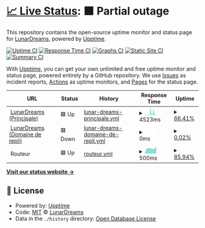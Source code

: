 # [📈 Live Status](https://stats.lunardreams.fr): <!--live status--> **🟧 Partial outage**

This repository contains the open-source uptime monitor and status page for [LunarDreams](https://lunardreams.fr), powered by [Upptime](https://github.com/upptime/upptime).

[![Uptime CI](https://github.com/lunar-d/WebStats/workflows/Uptime%20CI/badge.svg)](https://github.com/upptime/upptime/actions?query=workflow%3A%22Uptime+CI%22)
[![Response Time CI](https://github.com/lunar-d/WebStats/workflows/Response%20Time%20CI/badge.svg)](https://github.com/upptime/upptime/actions?query=workflow%3A%22Response+Time+CI%22)
[![Graphs CI](https://github.com/lunar-d/WebStats/workflows/Graphs%20CI/badge.svg)](https://github.com/upptime/upptime/actions?query=workflow%3A%22Graphs+CI%22)
[![Static Site CI](https://github.com/lunar-d/WebStats/workflows/Static%20Site%20CI/badge.svg)](https://github.com/upptime/upptime/actions?query=workflow%3A%22Static+Site+CI%22)
[![Summary CI](https://github.com/lunar-d/WebStats/workflows/Summary%20CI/badge.svg)](https://github.com/upptime/upptime/actions?query=workflow%3A%22Summary+CI%22)

With [Upptime](https://upptime.js.org), you can get your own unlimited and free uptime monitor and status page, powered entirely by a GitHub repository. We use [Issues](https://github.com/lunar-d/WebStats/issues) as incident reports, [Actions](https://github.com/lunar-d/WebStats/actions) as uptime monitors, and [Pages](https://stats.lunardreams.fr) for the status page.

<!--start: status pages-->
<!-- This summary is generated by Upptime (https://github.com/upptime/upptime) -->
<!-- Do not edit this manually, your changes will be overwritten -->
<!-- prettier-ignore -->
| URL | Status | History | Response Time | Uptime |
| --- | ------ | ------- | ------------- | ------ |
| <img alt="" src="https://favicons.githubusercontent.com/lunardreams.fr" height="13"> [LunarDreams (Principale)](https://lunardreams.fr) | 🟩 Up | [lunar-dreams-principale.yml](https://github.com/lunar-d/WebStats/commits/HEAD/history/lunar-dreams-principale.yml) | <details><summary><img alt="Response time graph" src="./graphs/lunar-dreams-principale/response-time-week.png" height="20"> 4523ms</summary><br><a href="https://stats.lunardreams.fr/history/lunar-dreams-principale"><img alt="Response time 4523" src="https://img.shields.io/endpoint?url=https%3A%2F%2Fraw.githubusercontent.com%2Flunar-d%2FWebStats%2FHEAD%2Fapi%2Flunar-dreams-principale%2Fresponse-time.json"></a><br><a href="https://stats.lunardreams.fr/history/lunar-dreams-principale"><img alt="24-hour response time 7078" src="https://img.shields.io/endpoint?url=https%3A%2F%2Fraw.githubusercontent.com%2Flunar-d%2FWebStats%2FHEAD%2Fapi%2Flunar-dreams-principale%2Fresponse-time-day.json"></a><br><a href="https://stats.lunardreams.fr/history/lunar-dreams-principale"><img alt="7-day response time 4523" src="https://img.shields.io/endpoint?url=https%3A%2F%2Fraw.githubusercontent.com%2Flunar-d%2FWebStats%2FHEAD%2Fapi%2Flunar-dreams-principale%2Fresponse-time-week.json"></a><br><a href="https://stats.lunardreams.fr/history/lunar-dreams-principale"><img alt="30-day response time 4523" src="https://img.shields.io/endpoint?url=https%3A%2F%2Fraw.githubusercontent.com%2Flunar-d%2FWebStats%2FHEAD%2Fapi%2Flunar-dreams-principale%2Fresponse-time-month.json"></a><br><a href="https://stats.lunardreams.fr/history/lunar-dreams-principale"><img alt="1-year response time 4523" src="https://img.shields.io/endpoint?url=https%3A%2F%2Fraw.githubusercontent.com%2Flunar-d%2FWebStats%2FHEAD%2Fapi%2Flunar-dreams-principale%2Fresponse-time-year.json"></a></details> | <details><summary><a href="https://stats.lunardreams.fr/history/lunar-dreams-principale">66.41%</a></summary><a href="https://stats.lunardreams.fr/history/lunar-dreams-principale"><img alt="All-time uptime 66.41%" src="https://img.shields.io/endpoint?url=https%3A%2F%2Fraw.githubusercontent.com%2Flunar-d%2FWebStats%2FHEAD%2Fapi%2Flunar-dreams-principale%2Fuptime.json"></a><br><a href="https://stats.lunardreams.fr/history/lunar-dreams-principale"><img alt="24-hour uptime 90.75%" src="https://img.shields.io/endpoint?url=https%3A%2F%2Fraw.githubusercontent.com%2Flunar-d%2FWebStats%2FHEAD%2Fapi%2Flunar-dreams-principale%2Fuptime-day.json"></a><br><a href="https://stats.lunardreams.fr/history/lunar-dreams-principale"><img alt="7-day uptime 66.41%" src="https://img.shields.io/endpoint?url=https%3A%2F%2Fraw.githubusercontent.com%2Flunar-d%2FWebStats%2FHEAD%2Fapi%2Flunar-dreams-principale%2Fuptime-week.json"></a><br><a href="https://stats.lunardreams.fr/history/lunar-dreams-principale"><img alt="30-day uptime 66.41%" src="https://img.shields.io/endpoint?url=https%3A%2F%2Fraw.githubusercontent.com%2Flunar-d%2FWebStats%2FHEAD%2Fapi%2Flunar-dreams-principale%2Fuptime-month.json"></a><br><a href="https://stats.lunardreams.fr/history/lunar-dreams-principale"><img alt="1-year uptime 66.41%" src="https://img.shields.io/endpoint?url=https%3A%2F%2Fraw.githubusercontent.com%2Flunar-d%2FWebStats%2FHEAD%2Fapi%2Flunar-dreams-principale%2Fuptime-year.json"></a></details>
| <img alt="" src="https://favicons.githubusercontent.com/lunard.ynh.fr" height="13"> [LunarDreams (Domaine de repli)](https://lunard.ynh.fr/yunohost/) | 🟥 Down | [lunar-dreams-domaine-de-repli.yml](https://github.com/lunar-d/WebStats/commits/HEAD/history/lunar-dreams-domaine-de-repli.yml) | <details><summary><img alt="Response time graph" src="./graphs/lunar-dreams-domaine-de-repli/response-time-week.png" height="20"> 0ms</summary><br><a href="https://stats.lunardreams.fr/history/lunar-dreams-domaine-de-repli"><img alt="Response time 0" src="https://img.shields.io/endpoint?url=https%3A%2F%2Fraw.githubusercontent.com%2Flunar-d%2FWebStats%2FHEAD%2Fapi%2Flunar-dreams-domaine-de-repli%2Fresponse-time.json"></a><br><a href="https://stats.lunardreams.fr/history/lunar-dreams-domaine-de-repli"><img alt="24-hour response time 0" src="https://img.shields.io/endpoint?url=https%3A%2F%2Fraw.githubusercontent.com%2Flunar-d%2FWebStats%2FHEAD%2Fapi%2Flunar-dreams-domaine-de-repli%2Fresponse-time-day.json"></a><br><a href="https://stats.lunardreams.fr/history/lunar-dreams-domaine-de-repli"><img alt="7-day response time 0" src="https://img.shields.io/endpoint?url=https%3A%2F%2Fraw.githubusercontent.com%2Flunar-d%2FWebStats%2FHEAD%2Fapi%2Flunar-dreams-domaine-de-repli%2Fresponse-time-week.json"></a><br><a href="https://stats.lunardreams.fr/history/lunar-dreams-domaine-de-repli"><img alt="30-day response time 0" src="https://img.shields.io/endpoint?url=https%3A%2F%2Fraw.githubusercontent.com%2Flunar-d%2FWebStats%2FHEAD%2Fapi%2Flunar-dreams-domaine-de-repli%2Fresponse-time-month.json"></a><br><a href="https://stats.lunardreams.fr/history/lunar-dreams-domaine-de-repli"><img alt="1-year response time 0" src="https://img.shields.io/endpoint?url=https%3A%2F%2Fraw.githubusercontent.com%2Flunar-d%2FWebStats%2FHEAD%2Fapi%2Flunar-dreams-domaine-de-repli%2Fresponse-time-year.json"></a></details> | <details><summary><a href="https://stats.lunardreams.fr/history/lunar-dreams-domaine-de-repli">0.02%</a></summary><a href="https://stats.lunardreams.fr/history/lunar-dreams-domaine-de-repli"><img alt="All-time uptime 0.02%" src="https://img.shields.io/endpoint?url=https%3A%2F%2Fraw.githubusercontent.com%2Flunar-d%2FWebStats%2FHEAD%2Fapi%2Flunar-dreams-domaine-de-repli%2Fuptime.json"></a><br><a href="https://stats.lunardreams.fr/history/lunar-dreams-domaine-de-repli"><img alt="24-hour uptime 0.00%" src="https://img.shields.io/endpoint?url=https%3A%2F%2Fraw.githubusercontent.com%2Flunar-d%2FWebStats%2FHEAD%2Fapi%2Flunar-dreams-domaine-de-repli%2Fuptime-day.json"></a><br><a href="https://stats.lunardreams.fr/history/lunar-dreams-domaine-de-repli"><img alt="7-day uptime 0.02%" src="https://img.shields.io/endpoint?url=https%3A%2F%2Fraw.githubusercontent.com%2Flunar-d%2FWebStats%2FHEAD%2Fapi%2Flunar-dreams-domaine-de-repli%2Fuptime-week.json"></a><br><a href="https://stats.lunardreams.fr/history/lunar-dreams-domaine-de-repli"><img alt="30-day uptime 0.02%" src="https://img.shields.io/endpoint?url=https%3A%2F%2Fraw.githubusercontent.com%2Flunar-d%2FWebStats%2FHEAD%2Fapi%2Flunar-dreams-domaine-de-repli%2Fuptime-month.json"></a><br><a href="https://stats.lunardreams.fr/history/lunar-dreams-domaine-de-repli"><img alt="1-year uptime 0.02%" src="https://img.shields.io/endpoint?url=https%3A%2F%2Fraw.githubusercontent.com%2Flunar-d%2FWebStats%2FHEAD%2Fapi%2Flunar-dreams-domaine-de-repli%2Fuptime-year.json"></a></details>
| <img alt="" src="https://favicons.githubusercontent.com/null" height="13"> Routeur | 🟩 Up | [routeur.yml](https://github.com/lunar-d/WebStats/commits/HEAD/history/routeur.yml) | <details><summary><img alt="Response time graph" src="./graphs/routeur/response-time-week.png" height="20"> 500ms</summary><br><a href="https://stats.lunardreams.fr/history/routeur"><img alt="Response time 500" src="https://img.shields.io/endpoint?url=https%3A%2F%2Fraw.githubusercontent.com%2Flunar-d%2FWebStats%2FHEAD%2Fapi%2Frouteur%2Fresponse-time.json"></a><br><a href="https://stats.lunardreams.fr/history/routeur"><img alt="24-hour response time 615" src="https://img.shields.io/endpoint?url=https%3A%2F%2Fraw.githubusercontent.com%2Flunar-d%2FWebStats%2FHEAD%2Fapi%2Frouteur%2Fresponse-time-day.json"></a><br><a href="https://stats.lunardreams.fr/history/routeur"><img alt="7-day response time 500" src="https://img.shields.io/endpoint?url=https%3A%2F%2Fraw.githubusercontent.com%2Flunar-d%2FWebStats%2FHEAD%2Fapi%2Frouteur%2Fresponse-time-week.json"></a><br><a href="https://stats.lunardreams.fr/history/routeur"><img alt="30-day response time 500" src="https://img.shields.io/endpoint?url=https%3A%2F%2Fraw.githubusercontent.com%2Flunar-d%2FWebStats%2FHEAD%2Fapi%2Frouteur%2Fresponse-time-month.json"></a><br><a href="https://stats.lunardreams.fr/history/routeur"><img alt="1-year response time 500" src="https://img.shields.io/endpoint?url=https%3A%2F%2Fraw.githubusercontent.com%2Flunar-d%2FWebStats%2FHEAD%2Fapi%2Frouteur%2Fresponse-time-year.json"></a></details> | <details><summary><a href="https://stats.lunardreams.fr/history/routeur">85.94%</a></summary><a href="https://stats.lunardreams.fr/history/routeur"><img alt="All-time uptime 85.94%" src="https://img.shields.io/endpoint?url=https%3A%2F%2Fraw.githubusercontent.com%2Flunar-d%2FWebStats%2FHEAD%2Fapi%2Frouteur%2Fuptime.json"></a><br><a href="https://stats.lunardreams.fr/history/routeur"><img alt="24-hour uptime 98.21%" src="https://img.shields.io/endpoint?url=https%3A%2F%2Fraw.githubusercontent.com%2Flunar-d%2FWebStats%2FHEAD%2Fapi%2Frouteur%2Fuptime-day.json"></a><br><a href="https://stats.lunardreams.fr/history/routeur"><img alt="7-day uptime 85.94%" src="https://img.shields.io/endpoint?url=https%3A%2F%2Fraw.githubusercontent.com%2Flunar-d%2FWebStats%2FHEAD%2Fapi%2Frouteur%2Fuptime-week.json"></a><br><a href="https://stats.lunardreams.fr/history/routeur"><img alt="30-day uptime 85.94%" src="https://img.shields.io/endpoint?url=https%3A%2F%2Fraw.githubusercontent.com%2Flunar-d%2FWebStats%2FHEAD%2Fapi%2Frouteur%2Fuptime-month.json"></a><br><a href="https://stats.lunardreams.fr/history/routeur"><img alt="1-year uptime 85.94%" src="https://img.shields.io/endpoint?url=https%3A%2F%2Fraw.githubusercontent.com%2Flunar-d%2FWebStats%2FHEAD%2Fapi%2Frouteur%2Fuptime-year.json"></a></details>

<!--end: status pages-->

[**Visit our status website →**](https://stats.lunardreams.fr)

## 📄 License

- Powered by: [Upptime](https://github.com/upptime/upptime)
- Code: [MIT](./LICENSE) © [LunarDreams](https://lunardreams.fr)
- Data in the `./history` directory: [Open Database License](https://opendatacommons.org/licenses/odbl/1-0/)
